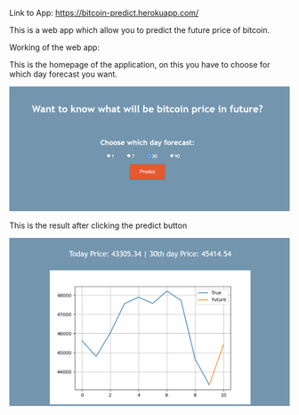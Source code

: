 Link to App:  https://bitcoin-predict.herokuapp.com/

This is a web app which allow you to predict the future price of bitcoin.

Working of the web app: 

This is the homepage of the application, on this you have to choose for which day forecast you want.


![alt text](https://github.com/itsravneet/Bitcoin-Price-Prediction/blob/main/images/ss1.png?raw=true)



This is the result after clicking the predict button


![alt text](https://github.com/itsravneet/Bitcoin-Price-Prediction/blob/main/images/ss2.png?raw=true)
